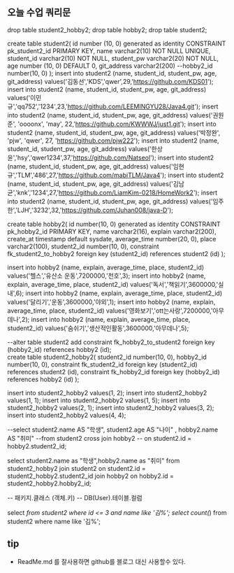 ## 오늘 수업 쿼리문
drop table student2_hobby2;
drop table hobby2;
drop table student2;



create table student2(
id number (10, 0) generated as identity CONSTRAINT pk_student2_id PRIMARY KEY,
name varchar2(10) NOT NULL UNIQUE,
student_id varchar2(10) NOT NULL,
student_pw varchar2(20) NOT NULL,
age number (10, 0) DEFAULT 0,
git_address varchar2(200)
--hobby2_id number(10, 0) 
);
insert into student2 (name, student_id, student_pw, age, git_address) values('김동선','KDS','qwer',29,'https://github.com/KDS01');
insert into student2 (name, student_id, student_pw, age, git_address) values('이민규','qq752','1234',23,'https://github.com/LEEMINGYU28/Java4.git');
insert into student2 (name, student_id, student_pw, age, git_address) values('권원준', 'oooonx', 'may', 22,'https://github.com/KWWWJ/just1.git');
insert into student2 (name, student_id, student_pw, age, git_address) values('박정완', 'pjw', 'qwer', 27, 'https://github.com/pjw222');
insert into student2 (name, student_id, student_pw, age, git_address) values('한상윤','hsy','qwer1234',37,'https://github.com/Natseol');
insert into student2 (name, student_id, student_pw, age, git_address) values('임현규','TLM','486',27,'https://github.com/mabiTLM/Java4');
insert into student2 (name, student_id, student_pw, age, git_address) values('김남균','knk','1234',27,'https://github.com/LiamKim-0218/HomeWork2');
insert into student2 (name, student_id, student_pw, age, git_address) values('임주한','LJH','3232',32,'https://github.com/Juhan008/java-D');

create table hobby2(
id number(10, 0) generated as identity CONSTRAINT pk_hobby2_id PRIMARY KEY,
name varchar2(16),
explain varchar2(200),
create_at timestamp default sysdate,
average_time number(20, 0),
place varchar2(100),
student2_id number(10, 0),
constraint fk_student2_to_hobby2 foreign key (student2_id) references student2 (id)
); 

insert into hobby2 (name, explain, average_time, place, student2_id) values('헬스','유산소 운동',7200000,'천호',3);
insert into hobby2 (name, explain, average_time, place, student2_id) values('독서','책읽기',3600000,'실내',6);
insert into hobby2 (name, explain, average_time, place, student2_id) values('달리기','운동',3600000,'야외',1);
insert into hobby2 (name, explain, average_time, place, student2_id) values('영화보기','ott는사랑',7200000,'아무데나',2);
insert into hobby2 (name, explain, average_time, place, student2_id) values('숨쉬기','생산적인활동',3600000,'아무데나',5);

--alter table student2 add constraint fk_hobby2_to_student2 foreign key (hobby2_id) references hobby2 (id);   
create table student2_hobby2(
    student2_id number(10, 0),
    hobby2_id number(10, 0),
    constraint fk_student2_id foreign key (student2_id) references student2 (id),
    constraint fk_hobby2_id foreign key (hobby2_id) references hobby2 (id)
);

insert into student2_hobby2 values(1, 2);
insert into student2_hobby2 values(1, 1);
insert into student2_hobby2 values(1, 5);
insert into student2_hobby2 values(2, 1);
insert into student2_hobby2 values(3, 2);
insert into student2_hobby2 values(4, 4);



--select student2.name AS "학생", student2.age AS "나이" , hobby2.name AS "취미"
--from student2 cross join hobby2 -- on student2.id = hobby2.student2_id;

select student2.name as "학생",hobby2.name as "취미" from student2_hobby2
join student2 on student2.id = student2_hobby2.student2_id
join hobby2 on hobby2.id = student2_hobby2.hobby2_id;

-- 패키지.클래스 (객체.키) 
-- DB(User).테이블.컬럼

select *from student2 where  id <= 3 and name like '김%';
select count(*) from student2 where name like '김%';



## tip
- ReadMe.md 를 잘사용하면 github를 블로그 대신 사용할수 있다.


